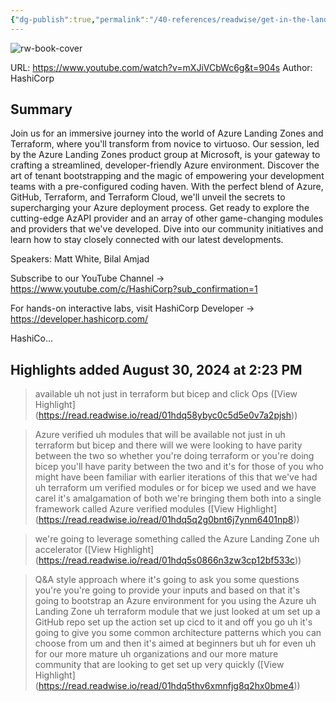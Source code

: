 ```yaml
---
{"dg-publish":true,"permalink":"/40-references/readwise/get-in-the-landing-zone-with-terraform-on-azure/","tags":["rw/articles"]}
---
```


![rw-book-cover](https://i.ytimg.com/vi/mXJiVCbWc6g/maxresdefault.jpg)
  
URL: https://www.youtube.com/watch?v=mXJiVCbWc6g&t=904s
Author: HashiCorp

## Summary

Join us for an immersive journey into the world of Azure Landing Zones and Terraform, where you'll transform from novice to virtuoso. Our session, led by the Azure Landing Zones product group at Microsoft, is your gateway to crafting a streamlined, developer-friendly Azure environment. Discover the art of tenant bootstrapping and the magic of empowering your development teams with a pre-configured coding haven. With the perfect blend of Azure, GitHub, Terraform, and Terraform Cloud, we'll unveil the secrets to supercharging your Azure deployment process. Get ready to explore the cutting-edge AzAPI provider and an array of other game-changing modules and providers that we've developed. Dive into our community initiatives and learn how to stay closely connected with our latest developments.

Speakers: Matt White, Bilal Amjad

Subscribe to our YouTube Channel → https://www.youtube.com/c/HashiCorp?sub_confirmation=1

For hands-on interactive labs, visit HashiCorp Developer → https://developer.hashicorp.com/

HashiCo...

## Highlights added August 30, 2024 at 2:23 PM
>available uh not just in terraform but bicep and click Ops ([View Highlight] (https://read.readwise.io/read/01hdq58ybyc0c5d5e0v7a2pjsh))


>Azure verified uh modules that will be
>available not just in uh terraform but bicep and there will we were looking to have parity between the two so whether you're doing terraform or you're doing bicep you'll have parity between the two and it's for those of you who might have been familiar with earlier iterations of this that we've had uh terraform um verified modules or for bicep we used and we have carel it's amalgamation of both we're bringing them both into a
>single framework called Azure verified modules ([View Highlight] (https://read.readwise.io/read/01hdq5q2g0bnt6j7ynm6401np8))


>we're going to leverage something called the Azure Landing Zone uh accelerator ([View Highlight] (https://read.readwise.io/read/01hdq5s0866n3zw3cp12bf533c))


>Q&A style approach where it's going to ask you some questions you're you're going to provide your inputs and based on that it's going to bootstrap an Azure environment for you using the Azure uh Landing Zone uh terraform module that we just looked at um set up a GitHub repo set up the action set up cicd to it and off you go uh it's going to give you some common architecture patterns which you can choose from um and then it's
>aimed at beginners but uh for even uh for our more mature uh organizations and our more mature community that are looking to get set up very quickly ([View Highlight] (https://read.readwise.io/read/01hdq5thv6xmnfjg8q2hx0bme4))



